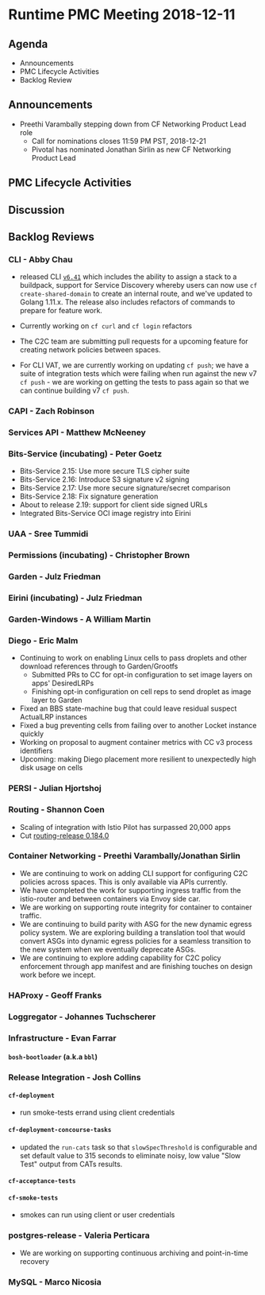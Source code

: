 # Runtime PMC Meeting 2018-12-11

## Agenda

* Announcements
* PMC Lifecycle Activities
* Backlog Review


## Announcements

- Preethi Varambally stepping down from CF Networking Product Lead role
  - Call for nominations closes 11:59 PM PST, 2018-12-21
  - Pivotal has nominated Jonathan Sirlin as new CF Networking Product Lead


## PMC Lifecycle Activities


## Discussion


## Backlog Reviews

### CLI - Abby Chau

- released CLI [`v6.41`](https://github.com/cloudfoundry/cli/releases) which includes the ability to assign a stack to a buildpack, support for Service Discovery whereby users can now use `cf create-shared-domain` to create an internal route, and we've updated to Golang 1.11.x. The release also includes refactors of commands to prepare for feature work. 
- Currently working on `cf curl` and `cf login` refactors
- The C2C team are submitting pull requests for a upcoming feature for creating network policies between spaces.

- For CLI VAT, we are currently working on updating `cf push`; we have a suite of integration tests which were failing when run against the new v7 `cf push` - we are working on getting the tests to pass again so that we can continue building v7 `cf push`.


### CAPI - Zach Robinson


### Services API - Matthew McNeeney


### Bits-Service (incubating) - Peter Goetz

- Bits-Service 2.15: Use more secure TLS cipher suite
- Bits-Service 2.16: Introduce S3 signature v2 signing
- Bits-Service 2.17: Use more secure signature/secret comparison
- Bits-Service 2.18: Fix signature generation
- About to release 2.19: support for client side signed URLs
- Integrated Bits-Service OCI image registry into Eirini

### UAA - Sree Tummidi


### Permissions (incubating) - Christopher Brown


### Garden - Julz Friedman


### Eirini (incubating) - Julz Friedman


### Garden-Windows - A William Martin


### Diego - Eric Malm

- Continuing to work on enabling Linux cells to pass droplets and other download references through to Garden/Grootfs
  - Submitted PRs to CC for opt-in configuration to set image layers on apps' DesiredLRPs
  - Finishing opt-in configuration on cell reps to send droplet as image layer to Garden
- Fixed an BBS state-machine bug that could leave residual suspect ActualLRP instances
- Fixed a bug preventing cells from failing over to another Locket instance quickly
- Working on proposal to augment container metrics with CC v3 process identifiers
- Upcoming: making Diego placement more resilient to unexpectedly high disk usage on cells


### PERSI - Julian Hjortshoj


### Routing - Shannon Coen

- Scaling of integration with Istio Pilot has surpassed 20,000 apps
- Cut [routing-release 0.184.0](https://github.com/cloudfoundry/routing-release/releases/tag/0.184.0)


### Container Networking - Preethi Varambally/Jonathan Sirlin
- We are continuing to work on adding CLI support for configuring C2C policies across spaces. This is only available via APIs currently.
- We have completed the work for supporting ingress traffic from the istio-router and between containers via Envoy side car.
- We are working on supporting route integrity for container to container traffic.
- We are continuing to build parity with ASG for the new dynamic egress policy system. We are exploring building a translation tool that would convert ASGs into dynamic egress policies for a seamless transition to the new system when we eventually deprecate ASGs.
- We are continuing to explore adding capability for C2C policy enforcement through app manifest and are finishing touches on design work before we incept.


### HAProxy - Geoff Franks


### Loggregator - Johannes Tuchscherer


### Infrastructure - Evan Farrar

#### `bosh-bootloader` (a.k.a `bbl`)


### Release Integration - Josh Collins

#### `cf-deployment`
- run smoke-tests errand using client credentials


#### `cf-deployment-concourse-tasks`
- updated the `run-cats` task so that `slowSpecThreshold` is configurable and set default value to 315 seconds to eliminate noisy, low value "Slow Test" output from CATs results.


#### `cf-acceptance-tests`


#### `cf-smoke-tests`
- smokes can run using client or user credentials


### postgres-release - Valeria Perticara
- We are working on supporting continuous archiving and point-in-time recovery

### MySQL - Marco Nicosia
